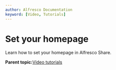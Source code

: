 ```yaml
---
author: Alfresco Documentation
keyword: [Video, Tutorials]
---
```


# Set your homepage

Learn how to set your homepage in Alfresco Share.

  

**Parent topic:**[Video tutorials](../topics/alfresco-video-tutorials.md)

